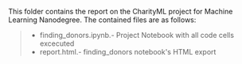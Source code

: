 This folder contains the report on the CharityML project for Machine Learning Nanodegree.
The contained files are as follows:
>- finding_donors.ipynb.- Project Notebook with all code cells excecuted
>- report.html.- finding_donors notebook's HTML export
